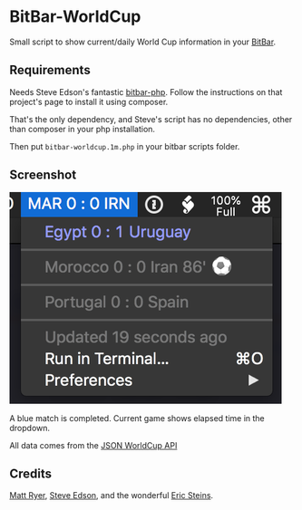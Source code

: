 # BitBar-WorldCup

Small script to show current/daily World Cup information in your [BitBar](https://getbitbar.com).

## Requirements

Needs Steve Edson's fantastic [bitbar-php](https://github.com/SteveEdson/bitbar-php). Follow the instructions on that project's page to install it using composer.

That's the only dependency, and Steve's script has no dependencies, other than composer in your php installation.

Then put `bitbar-worldcup.1m.php` in your bitbar scripts folder.

## Screenshot

![BitBar WorldCup](/bitbar-worldcup.png?raw=true "Screenshot")

A blue match is completed. Current game shows elapsed time in the dropdown.

All data comes from the [JSON WorldCup API](http://worldcup.sfg.io)

## Credits

[Matt Ryer](https://github.com/matryer), [Steve Edson](https://github.com/SteveEdson), and the wonderful [Eric Steins](https://github.com/estiens).
